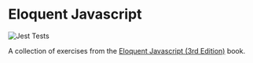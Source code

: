 # Eloquent Javascript
![Jest Tests](https://github.com/tessapower/eloquent-javascript/workflows/Jest%20Tests/badge.svg)

A collection of exercises from the [Eloquent Javascript (3rd Edition)](https://eloquentjavascript.net/Eloquent_JavaScript.pdf) book.

